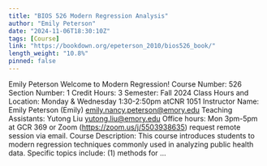 ```yaml
---
title: "BIOS 526 Modern Regression Analysis"
author: "Emily Peterson"
date: "2024-11-06T18:30:10Z"
tags: [Course]
link: "https://bookdown.org/epeterson_2010/bios526_book/"
length_weight: "10.8%"
pinned: false
---
```


Emily Peterson Welcome to Modern Regression! Course Number: 526 Section Number: 1 Credit Hours: 3 Semester: Fall 2024 Class Hours and Location: Monday & Wednesday 1:30-2:50pm atCNR 1051 Instructor Name: Emily Peterson (Emily) emily.nancy.peterson@emory.edu Teaching Assistants: Yutong Liu yutong.liu@emory.edu Office hours: Mon 3pm-5pm at GCR 369 or Zoom (https://zoom.us/j/5503938635) request remote session via email. Course Description: This course introduces students to modern regression techniques commonly used in analyzing public health data. Specific topics include: (1) methods for ...
